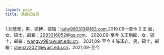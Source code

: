 ```yaml
---
layout: page
title: 课题组成员
---
```

1.刘慧莹，男，硕博，邮箱：liuhy990313@163.com,2019.09—至今
2.王  敏，女，硕士，邮箱：2983316052@qq.com， 2020.09-至今
3.王玥懿，女，硕士，邮箱：wangyy98@wust.edu.cn， 2021,09-至今
4.陈泽岩，男，硕士，邮箱：chenzy2021@wust.edu.cn，2021,09-至今


